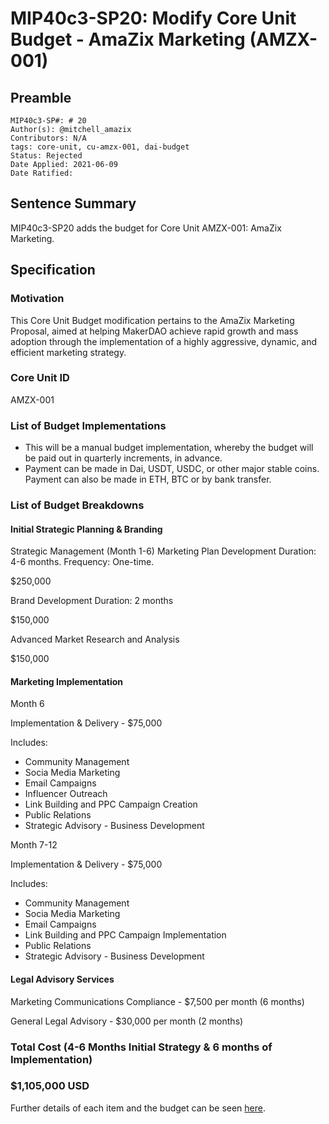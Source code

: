 # MIP40c3-SP20: Modify Core Unit Budget - AmaZix Marketing (AMZX-001)

## Preamble

```
MIP40c3-SP#: # 20
Author(s): @mitchell_amazix
Contributors: N/A
tags: core-unit, cu-amzx-001, dai-budget
Status: Rejected
Date Applied: 2021-06-09
Date Ratified: 
```

## Sentence Summary

MIP40c3-SP20 adds the budget for Core Unit AMZX-001: AmaZix Marketing.

## Specification

### Motivation

This Core Unit Budget modification pertains to the AmaZix Marketing Proposal, aimed at helping MakerDAO achieve rapid growth and mass adoption through the implementation of a highly aggressive, dynamic, and efficient marketing strategy.

### Core Unit ID

AMZX-001

### List of Budget Implementations

* This will be a manual budget implementation, whereby the budget will be paid out in quarterly increments, in advance.
* Payment can be made in Dai, USDT, USDC, or other major stable coins. Payment can also be made in ETH, BTC or by bank transfer.

### List of Budget Breakdowns

#### Initial Strategic Planning & Branding

Strategic Management (Month 1-6)
Marketing Plan Development
Duration: 4-6 months.
Frequency: One-time.

$250,000

Brand Development
Duration: 2 months

$150,000

Advanced Market Research and Analysis

$150,000

#### Marketing Implementation

Month 6

Implementation & Delivery - $75,000

Includes:

* Community Management
* Socia Media Marketing
* Email Campaigns
* Influencer Outreach
* Link Building and PPC Campaign Creation
* Public Relations
* Strategic Advisory - Business Development


Month 7-12

Implementation & Delivery - $75,000

Includes:

* Community Management
* Socia Media Marketing
* Email Campaigns
* Link Building and PPC Campaign Implementation
* Public Relations
* Strategic Advisory - Business Development

#### Legal Advisory Services

Marketing Communications Compliance - $7,500 per month (6 months)

General Legal Advisory - $30,000 per month (2 months)

### Total Cost (4-6 Months Initial Strategy & 6 months of Implementation) 
### $1,105,000 USD

Further details of each item and the budget can be seen [here](https://drive.google.com/drive/folders/1hIGZo8lweps0nLd4ILOVy2Q-UaswB1tS?usp=sharing).
